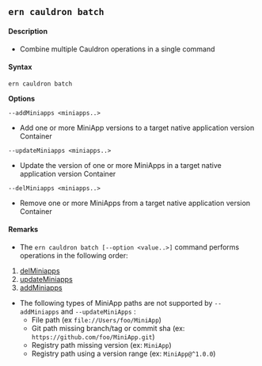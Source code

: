 ## `ern cauldron batch`

#### Description

* Combine multiple Cauldron operations in a single command  

#### Syntax

`ern cauldron batch`  

**Options**  

`--addMiniapps <miniapps..>`

* Add one or more MiniApp versions to a target native application version Container


`--updateMiniapps <miniapps..>`

* Update the version of one or more MiniApps in a target native application version Container


`--delMiniapps <miniapps..>`

* Remove one or more MiniApps from a target native application version Container  

#### Remarks

* The `ern cauldron batch [--option <value..>]` command performs operations in the following order:  

1) [delMiniapps]  
2) [updateMiniapps]  
3) [addMiniapps]

* The following types of MiniApp paths are not supported by `--addMiniapps` and `--updateMiniApps` :
  - File path (ex `file://Users/foo/MiniApp`)
  - Git path missing branch/tag or commit sha (ex: `https://github.com/foo/MiniApp.git`)
  - Registry path missing version (ex: `MiniApp`)
  - Registry path using a version range (ex: `MiniApp@^1.0.0`)

[delMiniapps]: del/miniapps.md
[updateMiniapps]: update/miniapps.md
[addMiniapps]: add/miniapps.md
